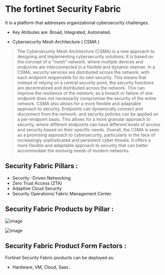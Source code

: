 
# The fortinet Security Fabric
It is a platform that addresses organizational cybersecurity challenges.
- Key Atributes are: Broad, Integrated, Automated.

- Cybersecurity Mesh Architecture ( CSMA )
> The Cybersecurity Mesh Architecture (CSMA) is a new approach to designing and implementing cybersecurity solutions. It is based on the concept of a "mesh" network, where multiple devices and endpoints are interconnected in a flexible and dynamic manner.
In a CSMA, security services are distributed across the network, with each endpoint responsible for its own security. This means that instead of relying on a central security point, the security functions are decentralized and distributed across the network. This can improve the resilience of the network, as a breach or failure of one endpoint does not necessarily compromise the security of the entire network.
CSMA also allows for a more flexible and adaptable approach to security. Endpoints can dynamically connect and disconnect from the network, and security policies can be applied on a per-endpoint basis. This allows for a more granular approach to security, where different endpoints can have different levels of access and security based on their specific needs.
Overall, the CSMA is seen as a promising approach to cybersecurity, particularly in the face of increasingly sophisticated and persistent cyber threats. It offers a more flexible and adaptable approach to security that can better accommodate the evolving needs of modern networks.



## Security Fabric Pillars :
- Security -Driven Networking
- Zero Trust Access (ZTA)
- Adaptive Cloud Security
- Security Operations/ Fabric Management Center.

## Security Fabric Products by Pillar :

![image](https://user-images.githubusercontent.com/71230412/232200961-0d356451-4435-4e8e-8cd2-525ba324825b.png)

![image](https://user-images.githubusercontent.com/71230412/232200988-81eafe77-1c17-4e7f-bef9-fbdcda6a3596.png)

## Security Fabric Product Form Factors :
Fortinet Security Fabric products can be deployed as:
- Hardware, VM, Cloud, Saas .
